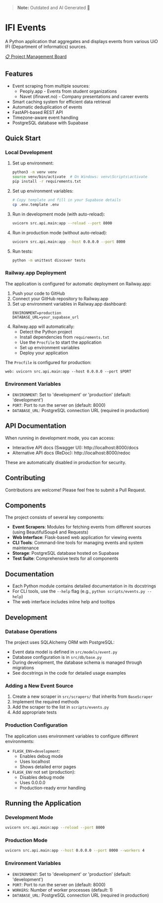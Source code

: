 > **Note:** Outdated and AI Generated 🤦

# IFI Events

A Python application that aggregates and displays events from various UiO IFI (Department of Informatics) sources.

[📋 Project Management Board](https://leaf-brazil-6c0.notion.site/1a188d83e8eb80b7bd63fa440a92cd48?v=1a188d83e8eb8106b59c000c65789543&pvs=4)

## Features

- Event scraping from multiple sources:
  - Peoply.app - Events from student organizations
  - Navet (ifinavet.no) - Company presentations and career events
- Smart caching system for efficient data retrieval
- Automatic deduplication of events
- FastAPI-based REST API
- Timezone-aware event handling
- PostgreSQL database with Supabase

## Quick Start

### Local Development

1. Set up environment:
   ```bash
   python3 -m venv venv
   source venv/bin/activate  # On Windows: venv\Scripts\activate
   pip install -r requirements.txt
   ```

2. Set up environment variables:
   ```bash
   # Copy template and fill in your Supabase details
   cp .env.template .env
   ```

3. Run in development mode (with auto-reload):
   ```bash
   uvicorn src.api.main:app --reload --port 8000
   ```

4. Run in production mode (without auto-reload):
   ```bash
   uvicorn src.api.main:app --host 0.0.0.0 --port 8000
   ```

5. Run tests:
   ```bash
   python -m unittest discover tests
   ```

### Railway.app Deployment

The application is configured for automatic deployment on Railway.app:

1. Push your code to GitHub
2. Connect your GitHub repository to Railway.app
3. Set up environment variables in Railway.app dashboard:
   ```
   ENVIRONMENT=production
   DATABASE_URL=your_supabase_url
   ```
4. Railway.app will automatically:
   - Detect the Python project
   - Install dependencies from `requirements.txt`
   - Use the `Procfile` to start the application
   - Set up environment variables
   - Deploy your application

The `Procfile` is configured for production:
```
web: uvicorn src.api.main:app --host 0.0.0.0 --port $PORT
```

### Environment Variables

- `ENVIRONMENT`: Set to 'development' or 'production' (default: 'development')
- `PORT`: Port to run the server on (default: 8000)
- `DATABASE_URL`: PostgreSQL connection URL (required in production)

## API Documentation

When running in development mode, you can access:
- Interactive API docs (Swagger UI): http://localhost:8000/docs
- Alternative API docs (ReDoc): http://localhost:8000/redoc

These are automatically disabled in production for security.

## Contributing

Contributions are welcome! Please feel free to submit a Pull Request.

## Components

The project consists of several key components:

- **Event Scrapers**: Modules for fetching events from different sources (using BeautifulSoup4 and Requests)
- **Web Interface**: Flask-based web application for viewing events
- **CLI Tools**: Command-line tools for managing events and system maintenance
- **Storage**: PostgreSQL database hosted on Supabase
- **Test Suite**: Comprehensive tests for all components

## Documentation

- Each Python module contains detailed documentation in its docstrings
- For CLI tools, use the `--help` flag (e.g., `python scripts/events.py --help`)
- The web interface includes inline help and tooltips

## Development

### Database Operations

The project uses SQLAlchemy ORM with PostgreSQL:

- Event data model is defined in `src/models/event.py`
- Database configuration is in `src/db/base.py`
- During development, the database schema is managed through migrations
- See docstrings in the code for detailed usage examples

### Adding a New Event Source

1. Create a new scraper in `src/scrapers/` that inherits from `BaseScraper`
2. Implement the required methods
3. Add the scraper to the list in `scripts/events.py`
4. Add appropriate tests

### Production Configuration

The application uses environment variables to configure different environments:

- `FLASK_ENV=development`: 
  - Enables debug mode
  - Uses localhost
  - Shows detailed error pages
- `FLASK_ENV` not set (production):
  - Disables debug mode
  - Uses 0.0.0.0
  - Production-ready error handling

## Running the Application

### Development Mode
```bash
uvicorn src.api.main:app --reload --port 8000
```

### Production Mode
```bash
uvicorn src.api.main:app --host 0.0.0.0 --port 8000 --workers 4
```

### Environment Variables
- `ENVIRONMENT`: Set to 'development' or 'production' (default: 'development')
- `PORT`: Port to run the server on (default: 8000)
- `WORKERS`: Number of worker processes (default: 1)
- `DATABASE_URL`: PostgreSQL connection URL (required in production) 